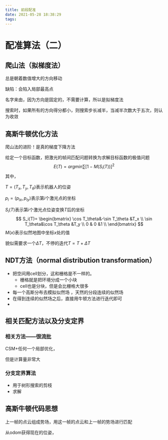 ```yaml
---
title: 前段配准
date: 2021-05-28 18:38:29
tags:
---
```


# 配准算法（二）

## 爬山法（拟梯度法）

总是朝着数值增大的方向移动

缺陷：会陷入局部最高点



名字来由，因为方向是固定的，不需要计算，所以是拟梯度法

搜索时，如果所有的方向得分都小，则搜索步长减半，当减半次数大于五次，则认为收敛



## 高斯牛顿优化方法

爬山法的进阶！是真的梯度下降方法

 给定一个目标函数，把激光的帧间匹配问题转换为求解目标函数的极值问题
$$
E(T) = argmin\sum[1-M(S_i(T))]^2
$$
其中，

$T=(T_x,T_y,T_\theta)$表示机器人的位姿

$p_i=(p_{ix},p_{iy})$表示第$i$个激光点的坐标

$S_i(T)$表示第$i$个激光点位姿变换$T$后的坐标
$$
S_i(T)=
\begin{bmatrix}
\cos T_\theta&-\sin T_\theta &T_x \\
\sin T_\theta&\cos T_\theta &T_y \\
0 & 0 &1 \\
\end{bmatrix}
$$
$M(x)$表示似然地图中坐标$x$处的值

貌似需要求一个$\Delta T$，不停的迭代$T=T+\Delta T$

## NDT方法（normal distribution transformation）

- 把空间用cell划分，这和栅格是不一样的。
  - 栅格就是把环境分成一个小块
  - cell也是分块，但是会比栅格大很多
- 每一个高斯分布去模拟似然场 ，天然的分段连续的似然场
- 在得到连续的似然场之后，直接用牛顿方法进行迭代即可
- 

## 相关匹配方法以及分支定界

### 相关方法——很流批

CSM+任何一个局部优化，

但是计算量非常大



### 分支定界算法

- 用于树形搜索的剪枝
- 求解



## 高斯牛顿代码思想

上一帧的点云组成势场，用这一帧的点云和上一帧的势场进行匹配

从odom获得现在的位姿，